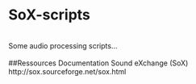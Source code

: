 # SoX-scripts
<br/>
Some audio processing scripts...
<br/>
<br/>
##Ressources
Documentation Sound eXchange (SoX) http://sox.sourceforge.net/sox.html
